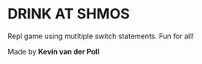 # DRINK AT SHMOS

Repl game using mutltiple switch statements. Fun for all!




Made by **Kevin van der Poll**
